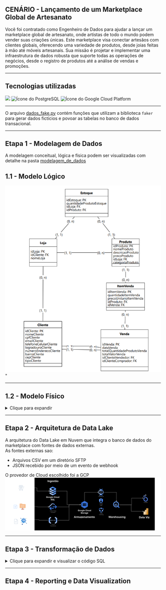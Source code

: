 ## CENÁRIO - Lançamento de um Marketplace Global de Artesanato
Você foi contratado como Engenheiro de Dados para ajudar a lançar um marketplace global de 
artesanato, onde artistas de todo o mundo podem vender suas criações únicas. Este marketplace 
visa conectar artesãos com clientes globais, oferecendo uma variedade de produtos, desde joias 
feitas à mão até móveis artesanais. Sua missão é projetar e implementar uma infraestrutura de 
dados robusta que suporte todas as operações de negócios, desde o registro de produtos até a 
análise de vendas e promoções.
___
## Tecnologias utilizadas

<img src="https://www.python.org/static/img/python-logo.png" width=200>
<img src="https://www.postgresql.org/media/img/about/press/elephant.png" alt="Ícone do PostgreSQL" width="50">
<img src="https://cloud.google.com/images/social-icon-google-cloud-1200-630.png" alt="Ícone do Google Cloud Platform" width="120">

[//]: # (<img src="https://static-00.iconduck.com/assets.00/power-bi-icon-384x512-bujnuaon.png" alt="Ícone do Power BI" width="40">)

___
O arquivo [dados_fake.py](https://github.com/NicolasEvilasio/marketplace_artesanato/blob/main/dados_fake.py) contém funções que utilizam a biblioteca ``faker`` para gerar dados fictícios e povoar as tabelas
no banco de dados transacional.
___
## Etapa 1 - Modelagem de Dados

A modelagem conceitual, lógica e física podem ser visualizadas com detalhe na pasta
[modelagem_de_dados](https://github.com/NicolasEvilasio/marketplace_artesanato/tree/main/modelagem_de_dados)

## 1.1 - Modelo Lógico
<img src="modelagem_de_dados/02_logico/modelo_logico.png"/>"

___

## 1.2 - Modelo Físico
<details>
    <summary>Clique para expandir</summary>

```postgresql
CREATE TABLE Produtos
(
 idProduto SERIAL PRIMARY KEY,
 categoriaProduto CHAR(50),
 nomeProduto CHAR(50) NOT NULL,
 descricaoProduto TEXT,
 precoProduto FLOAT NOT NULL,
 idLoja INT NOT NULL,
 CHECK (precoProduto > 0)
);
```


```postgresql
CREATE TABLE Estoques
(
 idEstoque SERIAL PRIMARY KEY,
 quantidadeProdutoEstoque INT NOT NULL,
 idLoja INT NOT NULL,
 idProduto INT,
 CHECK (quantidadeProdutoEstoque >= 0)
);
```

```postgresql
CREATE TABLE Clientes
(
 idCliente SERIAL PRIMARY KEY,
 nomeCliente VARCHAR(255) NOT NULL,
 cpfCliente CHAR(11) NOT NULL,
 emailCliente VARCHAR(255) NOT NULL,
 telefoneCelularCliente INT NOT NULL,
 logradouroCliente VARCHAR(255) NOT NULL,
 numeroEnderecoCliente VARCHAR(10),
 bairroCliente VARCHAR(255) NOT NULL,
 cepCliente CHAR(8) NOT NULL,
 tipoCliente VARCHAR(9) NOT NULL DEFAULT 'comprador',
 UNIQUE (cpfCliente,emailCliente,telefoneCelularCliente)
);
```

```postgresql
CREATE TABLE Vendas
(
 idVenda SERIAL PRIMARY KEY,
 dataVenda DATE NOT NULL,
 totalQuantidadeProdutoVenda INT NOT NULL,
 totalValorVenda FLOAT NOT NULL,
 idClienteVendedor INT NOT NULL,
 idClienteComprador INT NOT NULL,
 CHECK (totalQuantidadeProdutoVenda > 0 AND totalValorVenda >= 0)
);
```

```postgresql
CREATE TABLE ItensVenda
(
 idItemVenda SERIAL PRIMARY KEY,
 quantidadeItemVenda INT NOT NULL,
 precoUnitarioItemVenda FLOAT NOT NULL,
 idProduto INT NOT NULL,
 idVenda INT NOT NULL,
 CHECK (quantidadeItemVenda > 0 AND precoUnitarioItemVenda >= 0)
);
```

```postgresql
CREATE TABLE Lojas
(
 idLoja SERIAL PRIMARY KEY,
 idCliente INT NOT NULL,
 nomeLoja VARCHAR(255) NOT NULL
);
```

```postgresql
ALTER TABLE Produtos ADD FOREIGN KEY(idLoja) REFERENCES Lojas (idLoja);
ALTER TABLE Estoques ADD FOREIGN KEY(idLoja) REFERENCES Lojas (idLoja);
ALTER TABLE Estoques ADD FOREIGN KEY(idProduto) REFERENCES Produtos (idProduto);
ALTER TABLE Vendas ADD FOREIGN KEY(idClienteVendedor) REFERENCES Clientes (idCliente);
ALTER TABLE Vendas ADD FOREIGN KEY(idClienteComprador) REFERENCES Clientes (idCliente);
ALTER TABLE ItensVenda ADD FOREIGN KEY(idProduto) REFERENCES Produtos (idProduto);
ALTER TABLE ItensVenda ADD FOREIGN KEY(idVenda) REFERENCES Vendas (idVenda);
ALTER TABLE Lojas ADD FOREIGN KEY(idCliente) REFERENCES Clientes (idCliente);
```
</details>

___

## Etapa 2 - Arquitetura de Data Lake

A arquitetura do Data Lake em Nuvem que integra o banco de dados do marketplace com fontes de dados externas.   
As fontes externas sao:
- Arquivos CSV em um diretório SFTP
- JSON recebido por meio de um evento de webhook

O provedor de Cloud escolhido foi a GCP  
<img src= "data-lake_arquitetura.png"/>

___

## Etapa 3 - Transformação de Dados
<details>
    <summary>Clique para expandir e visualizar o código SQL</summary>

```postgresql
WITH faturamento_por_vendedor AS (
	SELECT
		v.idvenda AS id_venda,
		v.datavenda AS data_venda,
		v.idclientevendedor AS id_vendedor,
		c.nomecliente AS nome_vendedor,
		v.idclientecomprador AS id_comprador,
		iv.iditemvenda AS id_item_venda,
		iv.quantidadeitemvenda AS quantidade_item_venda,
		iv.idproduto AS id_produto,
		p.categoriaproduto AS categoria_produto,
		p.nomeproduto AS nome_produto,
		p.precoproduto AS preco_unitario_produto
	FROM
		public.vendas v
	LEFT JOIN
		public.itensvenda iv ON iv.idvenda = v.idvenda
	LEFT JOIN
		public.produtos p ON p.idproduto = iv.idproduto
	LEFT JOIN
		public.clientes c ON c.idcliente = v.idclientevendedor
)
SELECT
	EXTRACT (YEAR FROM data_venda) AS ano_venda,
	id_vendedor,
	nome_vendedor,
	SUM(quantidade_item_venda * preco_unitario_produto) AS faturamento
FROM
	faturamento_por_vendedor
GROUP BY
	ano_venda,
	id_vendedor,
	nome_vendedor
ORDER BY
	ano_venda DESC,
	id_vendedor;
```
</details>

___

## Etapa 4 - Reporting e Data Visualization
